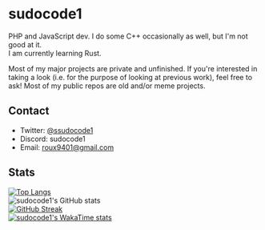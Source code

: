 # sudocode1
PHP and JavaScript dev. I do some C++ occasionally as well, but I'm not good at it. <br>
I am currently learning Rust. <br>

Most of my major projects are private and unfinished. If you're interested in taking a look (i.e. for the purpose of looking at previous work), feel free to ask! Most of my public repos are old and/or meme projects.

## Contact
* Twitter: [@ssudocode1](https://twitter.com/ssudocode1)
* Discord: sudocode1
* Email: roux9401@gmail.com 
<!--**sudocode1/sudocode1** is a ✨ _special_ ✨ repository because its `README.md` (this file) appears on your GitHub profile.

Here are some ideas to get you started:

- 🔭 I’m currently working on ...
- 🌱 I’m currently learning ...
- 👯 I’m looking to collaborate on ...
- 🤔 I’m looking for help with ...
- 💬 Ask me about ...
- 📫 How to reach me: ...
- 😄 Pronouns: ...
- ⚡ Fun fact: ...
-->

## Stats
[![Top Langs](https://github-readme-stats.vercel.app/api/top-langs/?username=sudocode1&layout=compact&theme=tokyonight)](https://github.com/anuraghazra/github-readme-stats) <br>
![sudocode1's GitHub stats](https://github-readme-stats.vercel.app/api?username=sudocode1&show_icons=true&theme=tokyonight) <br>
[![GitHub Streak](https://streak-stats.demolab.com/?user=sudocode1&theme=tokyonight)](https://git.io/streak-stats) <br>
[![sudocode1's WakaTime stats](https://github-readme-stats.vercel.app/api/wakatime?username=sudocode1)](https://github.com/anuraghazra/github-readme-stats)
